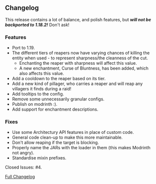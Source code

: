 ## Changelog

This release contains a lot of balance, and polish features, but _**will not be backported to 1.18.2!**_ Don't ask!

### Features

- Port to 1.19.
- The different tiers of reapers now have varying chances of killing the entity when used - to represent sharpness/the
  cleanness of the cut.
  - Enchanting the reaper with sharpness will affect this value.
  - A new enchantment, Curse of Bluntness, has been added, which also affects this value.
- Add a cooldown to the reaper based on its tier.
- Add a new kind of pillager, who carries a reaper and will reap any villagers it finds during a raid!
- Add tooltips to the config.
- Remove some unnecessarily granular configs.
- Publish on modrinth :).
- Add support for enchantment descriptions.

### Fixes

- Use some Architectury API features in place of custom code.
- General code clean-up to make this more maintainable.
- Don't allow reaping if the target is blocking.
- Properly name the JARs with the loader in them (this makes Modrinth not angry).
- Standardise mixin prefixes.

Closed Issues: #4.

[Full Changelog](https://github.com/JamCoreModding/Reaping/compare/2.1.5...2.2.0)
